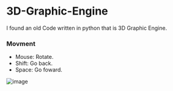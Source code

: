 # 3D-Graphic-Engine
I found an old Code written in python that is 3D Graphic Engine.

### Movment
* Mouse: Rotate.
* Shift: Go back.
* Space: Go foward.

![image](https://github.com/Duiccni/3D-Graphic-Engine/assets/143947543/8d9e4fa5-8915-4eb6-b6f6-d961e47fb0ac)
